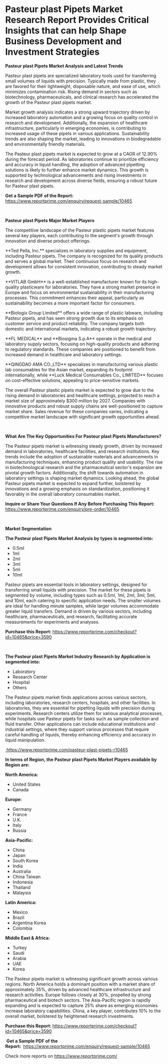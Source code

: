 <p><h1>Pasteur plast Pipets Market Research Report Provides Critical Insights that can help Shape Business Development and Investment Strategies</h1></p><p><strong>Pasteur plast Pipets Market Analysis and Latest Trends</strong></p>
<p><p>Pasteur plast pipets are specialized laboratory tools used for transferring small volumes of liquids with precision. Typically made from plastic, they are favored for their lightweight, disposable nature, and ease of use, which minimizes contamination risk. Rising demand in sectors such as biotechnology, pharmaceuticals, and clinical research has accelerated the growth of the Pasteur plast pipets market.</p><p>Market growth analysis indicates a strong upward trajectory driven by increased laboratory automation and a growing focus on quality control in research and development. Additionally, the expansion of healthcare infrastructure, particularly in emerging economies, is contributing to increased usage of these pipets in various applications. Sustainability trends are also shaping the market, leading to innovations in biodegradable and environmentally friendly materials.</p><p>The Pasteur plast pipets market is expected to grow at a CAGR of 12.90% during the forecast period. As laboratories continue to prioritize efficiency and accuracy in liquid handling, the adoption of advanced pipetting solutions is likely to further enhance market dynamics. This growth is supported by technological advancements and rising investments in research and development across diverse fields, ensuring a robust future for Pasteur plast pipets.</p></p>
<p><strong>Get a Sample PDF of the Report:&nbsp;</strong> <a href="https://www.reportprime.com/enquiry/request-sample/10465?utm_campaign=3273&utm_medium=2&utm_source=Github&utm_content=ia&utm_term=20032025&utm_id=pasteur-plast-pipets">https://www.reportprime.com/enquiry/request-sample/10465</a></p>
<p>&nbsp;</p>
<p><strong>Pasteur plast Pipets Major Market Players</strong></p>
<p><p>The competitive landscape of the Pasteur plastic pipets market features several key players, each contributing to the segment's growth through innovation and diverse product offerings.</p><p>**Ted Pella, Inc.** specializes in laboratory supplies and equipment, including Pasteur pipets. The company is recognized for its quality products and serves a global market. Their continuous focus on research and development allows for consistent innovation, contributing to steady market growth.</p><p>**VITLAB GmbH** is a well-established manufacturer known for its high-quality plasticware for laboratories. They have a strong market presence in Europe and focus on environmental sustainability in their manufacturing processes. This commitment enhances their appeal, particularly as sustainability becomes a more important factor for consumers.</p><p>**Biologix Group Limited** offers a wide range of plastic labware, including Pasteur pipets, and has seen strong growth due to its emphasis on customer service and product reliability. The company targets both domestic and international markets, indicating a robust growth trajectory.</p><p>**FL MEDICAL** and **Biosigma S.p.A** operate in the medical and laboratory supply sectors, focusing on high-quality products and adhering to regulatory standards. These companies are positioned to benefit from increased demand in healthcare and laboratory settings.</p><p>**QINGDAO AMA CO.,LTD** specializes in manufacturing various plastic lab consumables for the Asian market, expanding its footprint internationally, while **Luck Medical Consumables Co., LIMITED** focuses on cost-effective solutions, appealing to price-sensitive markets.</p><p>The overall Pasteur plastic pipets market is expected to grow due to the rising demand in laboratories and healthcare settings, projected to reach a market size of approximately $300 million by 2027. Companies with innovative products and robust supply chains are well-positioned to capture market share. Sales revenue for these companies varies, indicating a competitive market landscape with significant growth opportunities ahead.</p></p>
<p>&nbsp;</p>
<p><strong>What Are The Key Opportunities For Pasteur plast Pipets Manufacturers?</strong></p>
<p><p>The Pasteur pipets market is witnessing steady growth, driven by increased demand in laboratories, healthcare facilities, and research institutions. Key trends include the adoption of sustainable materials and advancements in manufacturing techniques, enhancing product quality and usability. The rise in biotechnological research and the pharmaceutical sector's expansion are pivotal growth factors. Additionally, the shift towards automation in laboratory settings is shaping market dynamics. Looking ahead, the global Pasteur pipets market is expected to expand further, bolstered by innovations and a growing emphasis on standardization, positioning it favorably in the overall laboratory consumables market.</p></p>
<p><strong>Inquire or Share Your Questions If Any Before Purchasing This Report:</strong> <a href="https://www.reportprime.com/enquiry/pre-order/10465?utm_campaign=3273&utm_medium=2&utm_source=Github&utm_content=ia&utm_term=20032025&utm_id=pasteur-plast-pipets">https://www.reportprime.com/enquiry/pre-order/10465</a></p>
<p>&nbsp;</p>
<p><strong>Market Segmentation</strong></p>
<p><strong>The Pasteur plast Pipets Market Analysis by types is segmented into:</strong></p>
<p><ul><li>0.5ml</li><li>1ml</li><li>2ml</li><li>3ml</li><li>5ml</li><li>10ml</li></ul></p>
<p><p>Pasteur pipets are essential tools in laboratory settings, designed for transferring small liquids with precision. The market for these pipets is segmented by volume, including types such as 0.5ml, 1ml, 2ml, 3ml, 5ml, and 10ml, each catering to specific application needs. The smaller volumes are ideal for handling minute samples, while larger volumes accommodate greater liquid transfers. Demand is driven by various sectors, including healthcare, pharmaceuticals, and research, facilitating accurate measurements for experiments and analyses.</p></p>
<p><strong>Purchase this Report:&nbsp;</strong><a href="https://www.reportprime.com/checkout?id=10465&price=3590&utm_campaign=3273&utm_medium=2&utm_source=Github&utm_content=ia&utm_term=20032025&utm_id=pasteur-plast-pipets">https://www.reportprime.com/checkout?id=10465&price=3590</a></p>
<p>&nbsp;</p>
<p><strong>The Pasteur plast Pipets Market Industry Research by Application is segmented into:</strong></p>
<p><ul><li>Laboratory</li><li>Research Center</li><li>Hospital</li><li>Others</li></ul></p>
<p><p>The Pasteur pipets market finds applications across various sectors, including laboratories, research centers, hospitals, and other facilities. In laboratories, they are essential for pipetting liquids with precision during experiments. Research centers utilize them for various analytical processes, while hospitals use Pasteur pipets for tasks such as sample collection and fluid transfer. Other applications can include educational institutions and industrial settings, where they support various processes that require careful handling of liquids, thereby enhancing efficiency and accuracy in liquid manipulation.</p></p>
<p><a href="https://www.reportprime.com/pasteur-plast-pipets-r10465?utm_campaign=3273&utm_medium=2&utm_source=Github&utm_content=ia&utm_term=20032025&utm_id=pasteur-plast-pipets">&nbsp;https://www.reportprime.com/pasteur-plast-pipets-r10465</a></p>
<p><strong>In terms of Region, the Pasteur plast Pipets Market Players available by Region are:</strong></p>
<p>
    <p> <strong> North America: </strong>
        <ul>
            <li>United States</li>
            <li>Canada</li>
        </ul>
        </p> 
    <p> <strong> Europe: </strong>
        <ul>
            <li>Germany</li>
            <li>France</li>
            <li>U.K.</li>
            <li>Italy</li>
            <li>Russia</li>
        </ul>
        </p> 
    <p> <strong> Asia-Pacific: </strong>
        <ul>
            <li>China</li>
            <li>Japan</li>
            <li>South Korea</li>
            <li>India</li>
            <li>Australia</li>
            <li>China Taiwan</li>
            <li>Indonesia</li>
            <li>Thailand</li>
            <li>Malaysia</li>
        </ul>
        </p> 
    <p> <strong> Latin America: </strong>
        <ul>
            <li>Mexico</li>
            <li>Brazil</li>
            <li>Argentina Korea</li>
            <li>Colombia</li>
        </ul>
        </p> 
    <p> <strong> Middle East & Africa: </strong>
        <ul>
            <li>Turkey</li>
            <li>Saudi</li>
            <li>Arabia</li>
            <li>UAE</li>
            <li>Korea</li>
        </ul>
    </p>
    </p>
<p><p>The Pasteur pipets market is witnessing significant growth across various regions. North America holds a dominant position with a market share of approximately 35%, driven by advanced healthcare infrastructure and research activities. Europe follows closely at 30%, propelled by strong pharmaceutical and biotech sectors. The Asia-Pacific region is rapidly expanding and is expected to capture 25% share as emerging economies increase laboratory capabilities. China, a key player, contributes 10% to the overall market, bolstered by heightened research investments.</p></p>
<p><strong>Purchase this Report: </strong><a href="https://www.reportprime.com/checkout?id=10465&price=3590&utm_campaign=3273&utm_medium=2&utm_source=Github&utm_content=ia&utm_term=20032025&utm_id=pasteur-plast-pipets">https://www.reportprime.com/checkout?id=10465&price=3590</a></p>
<p>&nbsp;<strong>Get a Sample PDF of the Report:&nbsp;&nbsp;</strong><a href="https://www.reportprime.com/enquiry/request-sample/10465?utm_campaign=3273&utm_medium=2&utm_source=Github&utm_content=ia&utm_term=20032025&utm_id=pasteur-plast-pipets">https://www.reportprime.com/enquiry/request-sample/10465</a></p>
<p><strong></strong></p>
<p>Check more reports on <a href="https://www.reportprime.com/?utm_campaign=3273&utm_medium=2&utm_source=Github&utm_content=ia&utm_term=20032025&utm_id=pasteur-plast-pipets">https://www.reportprime.com/</a></p>